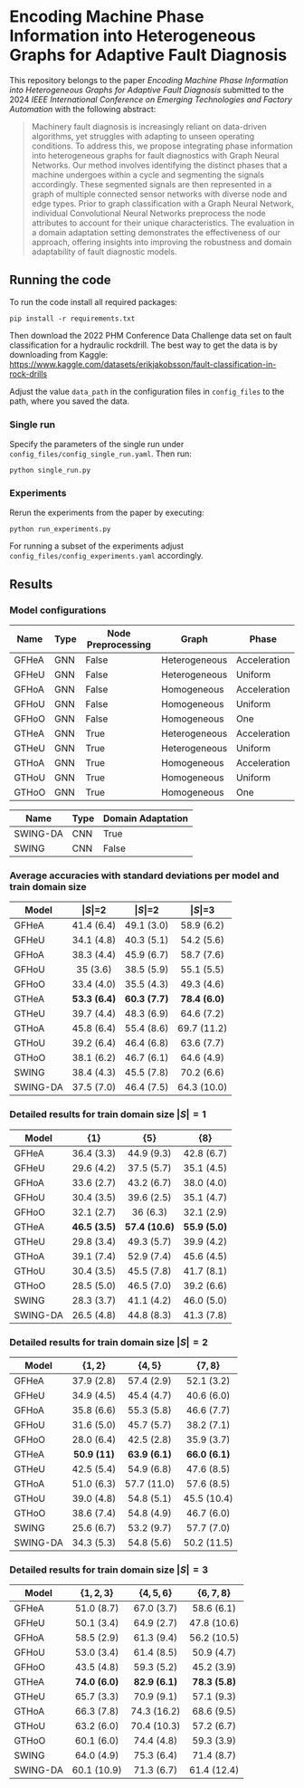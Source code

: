 # Encoding Machine Phase Information into Heterogeneous Graphs for Adaptive Fault Diagnosis

This repository belongs to the paper *Encoding Machine Phase Information into Heterogeneous Graphs for Adaptive Fault Diagnosis* submitted to the 2024 *IEEE International Conference on Emerging Technologies and Factory Automation* with the following abstract:

> Machinery fault diagnosis is increasingly reliant on data-driven algorithms, yet struggles with adapting to unseen operating conditions. To address this, we propose integrating phase information into heterogeneous graphs for fault diagnostics with Graph Neural Networks. Our method involves identifying the distinct phases that a machine undergoes within a cycle and segmenting the signals accordingly. These segmented signals are then represented in a graph of multiple connected sensor networks with diverse node and edge types. Prior to graph classification with a Graph Neural Network, individual Convolutional Neural Networks preprocess the node attributes to account for their unique characteristics. The evaluation in a domain adaptation setting demonstrates the effectiveness of our approach, offering insights into improving the robustness and domain adaptability of fault diagnostic models.

## Running the code

To run the code install all required packages:

```
pip install -r requirements.txt
```

Then download  the 2022 PHM Conference Data Challenge data set on fault classification for a hydraulic rockdrill.
The best way to get the data is by downloading from Kaggle: https://www.kaggle.com/datasets/erikjakobsson/fault-classification-in-rock-drills

Adjust the value  ``data_path`` in the configuration files in ``config_files`` to the path, where you saved the data.

### Single run

Specify the parameters of the single run under ``config_files/config_single_run.yaml``. Then run:

```
python single_run.py
```

### Experiments

Rerun the experiments from the paper by executing:

```
python run_experiments.py
```

For running a subset of the experiments adjust ``config_files/config_experiments.yaml`` accordingly.

## Results

### Model configurations

| Name     | Type | Node Preprocessing | Graph         | Phase        |
|----------|------|--------------------|---------------|--------------|
| GFHeA    | GNN  | False              | Heterogeneous | Acceleration |
| GFHeU    | GNN  | False              | Heterogeneous | Uniform      |
| GFHoA    | GNN  | False              | Homogeneous   | Acceleration |
| GFHoU    | GNN  | False              | Homogeneous   | Uniform      |
| GFHoO    | GNN  | False              | Homogeneous   | One          |
| GTHeA    | GNN  | True               | Heterogeneous | Acceleration |
| GTHeU    | GNN  | True               | Heterogeneous | Uniform      |
| GTHoA    | GNN  | True               | Homogeneous   | Acceleration |
| GTHoU    | GNN  | True               | Homogeneous   | Uniform      |
| GTHoO    | GNN  | True               | Homogeneous   | One          |

| Name     | Type | Domain Adaptation  |
|----------|------|--------------------|
| SWING-DA | CNN  | True               |
| SWING    | CNN  | False              |

### Average accuracies with standard deviations per model and train domain size

| Model    |  $\|S\|$=2 |  $\|S\|$=2 |  $\|S\|$=3  |
|----------|:----------:|:----------:|:-----------:|
| GFHeA    | 41.4 (6.4) | 49.1 (3.0) | 58.9 (6.2)  |
| GFHeU    | 34.1 (4.8) | 40.3 (5.1) | 54.2 (5.6)  |
| GFHoA    | 38.3 (4.4) | 45.9 (6.7) | 58.7 (7.6)  |
| GFHoU    | 35 (3.6)   | 38.5 (5.9) | 55.1 (5.5)  |
| GFHoO    | 33.4 (4.0) | 35.5 (4.3) | 49.3 (4.6)  |
| GTHeA    | **53.3 (6.4)** | **60.3 (7.7)** | **78.4 (6.0)**  |
| GTHeU    | 39.7 (4.4) | 48.3 (6.9) | 64.6 (7.2)  |
| GTHoA    | 45.8 (6.4) | 55.4 (8.6) | 69.7 (11.2) |
| GTHoU    | 39.2 (6.4) | 46.4 (6.8) | 63.6 (7.7)  |
| GTHoO    | 38.1 (6.2) | 46.7 (6.1) | 64.6 (4.9)  |
| SWING    | 38.4 (4.3) | 45.5 (7.8) | 70.2 (6.6)  |
| SWING-DA | 37.5 (7.0) | 46.4 (7.5) | 64.3 (10.0) |

### Detailed results for train domain size $|S| = 1$

| Model    |   $\{1\}$  |   $\{5\}$   |   $\{8\}$  |
|----------|:----------:|:-----------:|:----------:|
| GFHeA    | 36.4 (3.3) | 44.9 (9.3)  | 42.8 (6.7) |
| GFHeU    | 29.6 (4.2) | 37.5 (5.7)  | 35.1 (4.5) |
| GFHoA    | 33.6 (2.7) | 43.2 (6.7)  | 38.0 (4.0) |
| GFHoU    | 30.4 (3.5) | 39.6 (2.5)  | 35.1 (4.7) |
| GFHoO    | 32.1 (2.7) | 36 (6.3)    | 32.1 (2.9) |
| GTHeA    | **46.5 (3.5)** | **57.4 (10.6)** | **55.9 (5.0)** |
| GTHeU    | 29.8 (3.4) | 49.3 (5.7)  | 39.9 (4.2) |
| GTHoA    | 39.1 (7.4) | 52.9 (7.4)  | 45.6 (4.5) |
| GTHoU    | 30.4 (3.5) | 45.5 (7.8)  | 41.7 (8.1) |
| GTHoO    | 28.5 (5.0) | 46.5 (7.0)  | 39.2 (6.6) |
| SWING    | 28.3 (3.7) | 41.1 (4.2)  | 46.0 (5.0) |
| SWING-DA | 26.5 (4.8) | 44.8 (8.3)  | 41.3 (7.8) |

### Detailed results for train domain size $|S| = 2$

| Model    |  $\{1,2\}$ |  $\{4,5\}$ |  $\{7,8\}$  |
|----------|:----------:|:----------:|:-----------:|
| GFHeA    | 37.9 (2.8) | 57.4 (2.9) | 52.1 (3.2)  |
| GFHeU    | 34.9 (4.5) | 45.4 (4.7) | 40.6 (6.0)  |
| GFHoA    | 35.8 (6.6) | 55.3 (5.8) | 46.6 (7.7)  |
| GFHoU    | 31.6 (5.0) | 45.7 (5.7) | 38.2 (7.1)  |
| GFHoO    | 28.0 (6.4) | 42.5 (2.8) | 35.9 (3.7)  |
| GTHeA    | **50.9 (11)**  | **63.9 (6.1)** | **66.0 (6.1)**  |
| GTHeU    | 42.5 (5.4) | 54.9 (6.8) | 47.6 (8.5)  |
| GTHoA    | 51.0 (6.3) | 57.7 (11.0)| 57.6 (8.5)  |
| GTHoU    | 39.0 (4.8) | 54.8 (5.1) | 45.5 (10.4) |
| GTHoO    | 38.6 (7.4) | 54.8 (4.9) | 46.7 (6.0)  |
| SWING    | 25.6 (6.7) | 53.2 (9.7) | 57.7 (7.0)  |
| SWING-DA | 34.3 (5.3) | 54.8 (5.6) | 50.2 (11.5) |

### Detailed results for train domain size $|S| = 3$

| Model    | $\{1,2,3\}$ | $\{4,5,6\}$ | $\{6,7,8\}$ |
|----------|:-----------:|:-----------:|:-----------:|
| GFHeA    | 51.0 (8.7)  | 67.0 (3.7)  | 58.6 (6.1)  |
| GFHeU    | 50.1 (3.4)  | 64.9 (2.7)  | 47.8 (10.6) |
| GFHoA    | 58.5 (2.9)  | 61.3 (9.4)  | 56.2 (10.5) |
| GFHoU    | 53.0 (3.4)  | 61.4 (8.5)  | 50.9 (4.7)  |
| GFHoO    | 43.5 (4.8)  | 59.3 (5.2)  | 45.2 (3.9)  |
| GTHeA    | **74.0 (6.0)**  | **82.9 (6.1)**  | **78.3 (5.8)**  |
| GTHeU    | 65.7 (3.3)  | 70.9 (9.1)  | 57.1 (9.3)  |
| GTHoA    | 66.3 (7.8)  | 74.3 (16.2) | 68.6 (9.5)  |
| GTHoU    | 63.2 (6.0)  | 70.4 (10.3) | 57.2 (6.7)  |
| GTHoO    | 60.1 (6.0)  | 74.4 (4.8)  | 59.3 (3.9)  |
| SWING    | 64.0 (4.9)  | 75.3 (6.4)  | 71.4 (8.7)  |
| SWING-DA | 60.1 (10.9) | 71.3 (6.7)  | 61.4 (12.4) |